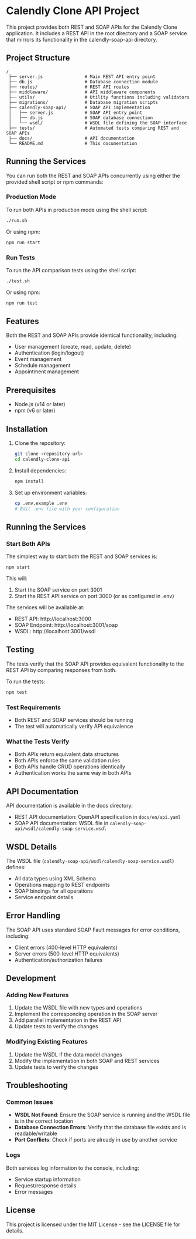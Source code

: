 # Calendly Clone API Project

This project provides both REST and SOAP APIs for the Calendly Clone application. It includes a REST API in the root directory and a SOAP service that mirrors its functionality in the calendly-soap-api directory.

## Project Structure

```
/
 ├── server.js                # Main REST API entry point
 ├── db.js                    # Database connection module
 ├── routes/                  # REST API routes
 ├── middleware/              # API middleware components
 ├── utils/                   # Utility functions including validators
 ├── migrations/              # Database migration scripts
 ├── calendly-soap-api/       # SOAP API implementation
 │   ├── server.js            # SOAP API entry point
 │   ├── db.js                # SOAP database connection
 │   └── wsdl/                # WSDL file defining the SOAP interface
 ├── tests/                   # Automated tests comparing REST and SOAP APIs
 ├── docs/                    # API documentation
 └── README.md                # This documentation
```

## Running the Services

You can run both the REST and SOAP APIs concurrently using either the provided shell script or npm commands:

### Production Mode
To run both APIs in production mode using the shell script:
```bash
./run.sh
```

Or using npm:
```bash
npm run start
```

### Run Tests
To run the API comparison tests using the shell script:
```bash
./test.sh
```

Or using npm:
```bash
npm run test
```

## Features

Both the REST and SOAP APIs provide identical functionality, including:

- User management (create, read, update, delete)
- Authentication (login/logout)
- Event management
- Schedule management
- Appointment management

## Prerequisites

- Node.js (v14 or later)
- npm (v6 or later)

## Installation

1. Clone the repository:
   ```bash
   git clone <repository-url>
   cd calendly-clone-api
   ```

2. Install dependencies:
   ```bash
   npm install
   ```

3. Set up environment variables:
   ```bash
   cp .env.example .env
   # Edit .env file with your configuration
   ```

## Running the Services

### Start Both APIs

The simplest way to start both the REST and SOAP services is:

```bash
npm start
```

This will:
1. Start the SOAP service on port 3001
2. Start the REST API service on port 3000 (or as configured in .env)

The services will be available at:
- REST API: http://localhost:3000
- SOAP Endpoint: http://localhost:3001/soap
- WSDL: http://localhost:3001/wsdl

## Testing

The tests verify that the SOAP API provides equivalent functionality to the REST API by comparing responses from both.

To run the tests:

```bash
npm test
```

### Test Requirements

- Both REST and SOAP services should be running
- The test will automatically verify API equivalence

### What the Tests Verify

- Both APIs return equivalent data structures
- Both APIs enforce the same validation rules
- Both APIs handle CRUD operations identically
- Authentication works the same way in both APIs

## API Documentation

API documentation is available in the docs directory:
- REST API documentation: OpenAPI specification in `docs/en/api.yaml`
- SOAP API documentation: WSDL file in `calendly-soap-api/wsdl/calendly-soap-service.wsdl`

## WSDL Details

The WSDL file (`calendly-soap-api/wsdl/calendly-soap-service.wsdl`) defines:

- All data types using XML Schema
- Operations mapping to REST endpoints
- SOAP bindings for all operations
- Service endpoint details

## Error Handling

The SOAP API uses standard SOAP Fault messages for error conditions, including:

- Client errors (400-level HTTP equivalents)
- Server errors (500-level HTTP equivalents)
- Authentication/authorization failures

## Development

### Adding New Features

1. Update the WSDL file with new types and operations
2. Implement the corresponding operation in the SOAP server
3. Add parallel implementation in the REST API
4. Update tests to verify the changes

### Modifying Existing Features

1. Update the WSDL if the data model changes
2. Modify the implementation in both SOAP and REST services
3. Update tests to verify the changes

## Troubleshooting

### Common Issues

- **WSDL Not Found**: Ensure the SOAP service is running and the WSDL file is in the correct location
- **Database Connection Errors**: Verify that the database file exists and is readable/writable
- **Port Conflicts**: Check if ports are already in use by another service

### Logs

Both services log information to the console, including:
- Service startup information
- Request/response details
- Error messages

## License

This project is licensed under the MIT License - see the LICENSE file for details.